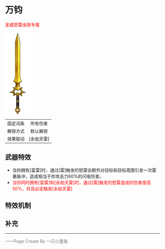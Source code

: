 # 万钧

<font color=red>圣威怒雷金刚专属</font> 

![万钧](Texture2D_Sword/万钧.png)

|||
|:----:|:----:|
|固定词条|所有伤害|
|解锁方式|默认解锁|
|效果联动|[永劫天雷]|


## 武器特效
- 当你拥有[蛮雷]时，通过[雷]触发的怒雷会额外对目标和目标周围引发一次雷暴脉冲，造成相当于你攻击力60%的闪电伤害。
- <font color=red>当你同时拥有[蛮雷]和[永劫天雷]时，通过[雷]触发的怒雷造成的伤害提高50%，并且必定触发[永劫天雷]</font>

## 特效机制

## 补充

---

<font color=grey>——Page Create By 一只小墨鱼</font>
